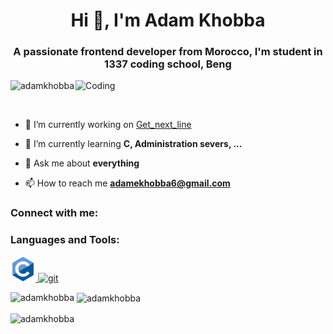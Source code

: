 <h1 align="center">Hi 👋, I'm Adam Khobba</h1>
<h3 align="center">A passionate frontend developer from Morocco, I'm student in 1337 coding school, Beng</h3>
<img align="right" alt="Coding" width="400" src="https://www.codedex.io/images/codedex-bot-logo.gif">
<p align="left"> <img src="https://komarev.com/ghpvc/?username=adamkhobba&label=Profile%20views&color=0e75b6&style=flat" alt="adamkhobba" /> </p>

<p align="left"> <a href="https://twitter.com/" target="blank"><img src="https://img.shields.io/twitter/follow/?logo=twitter&style=for-the-badge" alt="" /></a> </p>

- 🔭 I’m currently working on [Get_next_line](https://cdn.intra.42.fr/pdf/pdf/115778/en.subject.pdf)

- 🌱 I’m currently learning **C, Administration severs, ...**

- 💬 Ask me about **everything**

- 📫 How to reach me **adamekhobba6@gmail.com**

<h3 align="left">Connect with me:</h3>
<p align="left">
</p>

<h3 align="left">Languages and Tools:</h3>
<p align="left"> <a href="https://www.cprogramming.com/" target="_blank" rel="noreferrer"> <img src="https://raw.githubusercontent.com/devicons/devicon/master/icons/c/c-original.svg" alt="c" width="40" height="40"/> </a> <a href="https://git-scm.com/" target="_blank" rel="noreferrer"> <img src="https://www.vectorlogo.zone/logos/git-scm/git-scm-icon.svg" alt="git" width="40" height="40"/> </a> </p>

<p><img align="left" src="https://github-readme-stats.vercel.app/api/top-langs?username=adamkhobba&show_icons=true&locale=en&layout=compact" alt="adamkhobba" /></p>

<p>&nbsp;<img align="center" src="https://github-readme-stats.vercel.app/api?username=adamkhobba&show_icons=true&locale=en" alt="adamkhobba" /></p>

<p><img align="center" src="https://github-readme-streak-stats.herokuapp.com/?user=adamkhobba&" alt="adamkhobba" /></p>
